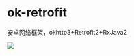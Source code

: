 # ok-retrofit
安卓网络框架，okhttp3+Retrofit2+RxJava2

[![](https://jitpack.io/v/chezi008/ok-retrofit.svg)](https://jitpack.io/#chezi008/ok-retrofit)
